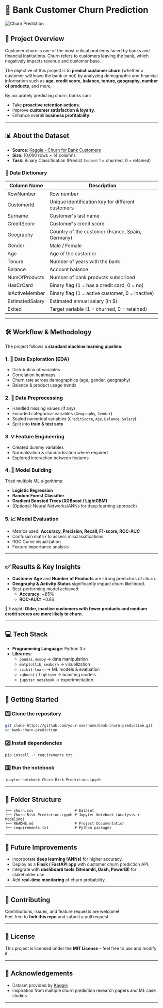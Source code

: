 # 🏦 Bank Customer Churn Prediction  

![Churn Prediction](https://miro.medium.com/v2/resize:fit:1400/1*47xx1oXuebvYwZeB0OutuA.png)

## 📌 Project Overview
Customer churn is one of the most critical problems faced by banks and financial institutions. Churn refers to customers leaving the bank, which negatively impacts revenue and customer base.  

The objective of this project is to **predict customer churn** (whether a customer will leave the bank or not) by analyzing demographic and financial information such as **age, credit score, balance, tenure, geography, number of products**, and more.  

By accurately predicting churn, banks can:
- Take **proactive retention actions**.  
- Improve **customer satisfaction & loyalty**.  
- Enhance overall **business profitability**.  

---

## 📊 About the Dataset
- **Source**: [Kaggle - Churn for Bank Customers](https://www.kaggle.com/datasets/mathchi/churn-for-bank-customers)
- **Size**: 10,000 rows × 14 columns  
- **Task**: Binary Classification (Predict `Exited`: 1 = churned, 0 = retained)

### 📖 Data Dictionary

| Column Name      | Description |
|------------------|-------------|
| RowNumber        | Row number |
| CustomerId       | Unique identification key for different customers |
| Surname          | Customer's last name |
| CreditScore      | Customer's credit score |
| Geography        | Country of the customer (France, Spain, Germany) |
| Gender           | Male / Female |
| Age              | Age of the customer |
| Tenure           | Number of years with the bank |
| Balance          | Account balance |
| NumOfProducts    | Number of bank products subscribed |
| HasCrCard        | Binary flag (1 = has a credit card, 0 = no) |
| IsActiveMember   | Binary flag (1 = active customer, 0 = inactive) |
| EstimatedSalary  | Estimated annual salary (in $) |
| Exited           | Target variable (1 = churned, 0 = retained) |

---

## 🛠️ Workflow & Methodology  

The project follows a **standard machine learning pipeline**:

### 1. 📂 Data Exploration (EDA)
- Distribution of variables  
- Correlation heatmaps  
- Churn rate across demographics (age, gender, geography)  
- Balance & product usage trends  

### 2. 🧹 Data Preprocessing
- Handled missing values (if any)  
- Encoded categorical variables (`Geography`, `Gender`)  
- Scaled numerical variables (`CreditScore`, `Age`, `Balance`, `Salary`)  
- Split into **train & test sets**  

### 3. 💡 Feature Engineering
- Created dummy variables  
- Normalization & standardization where required  
- Explored interaction between features  

### 4. 🤖 Model Building
Tried multiple ML algorithms:
- **Logistic Regression**
- **Random Forest Classifier**
- **Gradient Boosted Trees (XGBoost / LightGBM)**
- (Optional: Neural Networks/ANNs for deep learning approach)  

### 5. 📈 Model Evaluation
- Metrics used: **Accuracy, Precision, Recall, F1-score, ROC-AUC**  
- Confusion matrix to assess misclassifications  
- ROC Curve visualization  
- Feature importance analysis  

---

## ✅ Results & Key Insights
- **Customer Age** and **Number of Products** are strong predictors of churn.  
- **Geography & Activity Status** significantly impact churn likelihood.  
- Best-performing model achieved:  
  - **Accuracy:** ~85%  
  - **ROC-AUC:** ~0.86  

🔑 Insight: **Older, inactive customers with fewer products and medium credit scores are more likely to churn.**

---

## 💻 Tech Stack  
- **Programming Language**: Python 3.x  
- **Libraries**:  
  - `pandas`, `numpy` → data manipulation  
  - `matplotlib`, `seaborn` → visualization  
  - `scikit-learn` → ML models & evaluation  
  - `xgboost` / `lightgbm` → boosting models  
  - `jupyter notebook` → experimentation  

---

## 🚀 Getting Started  

### 1️⃣ Clone the repository
```bash 
git clone https://github.com/your-username/bank-churn-prediction.git
cd bank-churn-prediction
```


### 2️⃣ Install dependencies
```bash
pip install -r requirements.txt
```

### 3️⃣ Run the notebook
```bash
jupyter notebook Churn-Risk-Prediction.ipynb
```

---

## 📌 Folder Structure
```plaintext
├── churn.csv                   # Dataset
├── Churn-Risk-Prediction.ipynb # Jupyter Notebook (Analysis + Modeling)
├── README.md                   # Project Documentation
├── requirements.txt            # Python packages
```
---

## 🔮 Future Improvements
- Incorporate **deep learning (ANNs)** for higher accuracy.  
- Deploy as a **Flask / FastAPI app** with customer churn prediction API.  
- Integrate with **dashboard tools (Streamlit, Dash, PowerBI)** for stakeholder use.  
- Add **real-time monitoring** of churn probability.  

---

## 🤝 Contributing
Contributions, issues, and feature requests are welcome!  
Feel free to **fork this repo** and submit a pull request.  

---

## 📜 License
This project is licensed under the **MIT License** – feel free to use and modify it.  

---

## 🙏 Acknowledgements
- Dataset provided by [Kaggle](https://www.kaggle.com/datasets/mathchi/churn-for-bank-customers)  
- Inspiration from multiple churn prediction research papers and ML case studies  

---